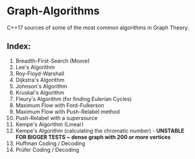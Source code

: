 # Graph-Algorithms
C++17 sources of some of the most common algorithms in Graph Theory.

## Index:
1. Breadth-First-Search (Moore)
2. Lee's Algorithm
3. Roy-Floyd-Warshall
4. Dijkstra's Algorithm
5. Johnson's Algorithm
6. Kruskal's Algorithm
7. Fleury's Algorithm (for finding Eulerian Cycles)
8. Maximum Flow with Ford-Fulkerson
9. Maximum Flow with Push-Relabel method
10. Push-Relabel with a supersource
11. Kempe's Algorithm (Linear)
12. Kempe's Algorithm (calculating the chromatic number) - <b> UNSTABLE FOR BIGGER TESTS ~ dense graph with 200 or more vertices </b>
13. Huffman Coding / Decoding
14. Prüfer Coding / Decoding

